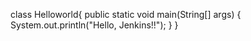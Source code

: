 class Helloworld{
     public static void main(String[] args) {
           System.out.println("Hello, Jenkins!!");
           }
         }
